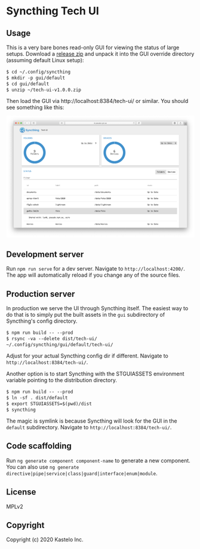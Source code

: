 # Syncthing Tech UI

## Usage

This is a very bare bones read-only GUI for viewing the status of large
setups. Download a [release
zip](https://github.com/kastelo/syncthing-tech-ui/releases) and unpack it
into the GUI override directory (assuming default Linux setup):

```
$ cd ~/.config/syncthing
$ mkdir -p gui/default
$ cd gui/default
$ unzip ~/tech-ui-v1.0.0.zip
```

Then load the GUI via http://localhost:8384/tech-ui/ or similar. You should see something like this:

![Screenshot](screenshot.png)

## Development server

Run `npm run serve` for a dev server. Navigate to `http://localhost:4200/`. The
app will automatically reload if you change any of the source files.

## Production server

In production we serve the UI through Syncthing itself. The easiest way to
do that is to simply put the built assets in the `gui` subdirectory of
Syncthing's config directory.

```
$ npm run build -- --prod
$ rsync -va --delete dist/tech-ui/ ~/.config/syncthing/gui/default/tech-ui/
```

Adjust for your actual Syncthing config dir if different. Navigate to
`http://localhost:8384/tech-ui/`.

Another option is to start Syncthing with the STGUIASSETS environment
variable pointing to the distribution directory.

```
$ npm run build -- --prod
$ ln -sf . dist/default
$ export STGUIASSETS=$(pwd)/dist
$ syncthing
```

The magic is symlink is because Syncthing will look for the GUI in the
`default` subdirectory. Navigate to `http://localhost:8384/tech-ui/`.

## Code scaffolding

Run `ng generate component component-name` to generate a new component. You
can also use `ng generate
directive|pipe|service|class|guard|interface|enum|module`.

## License

MPLv2

## Copyright

Copyright (c) 2020 Kastelo Inc.
